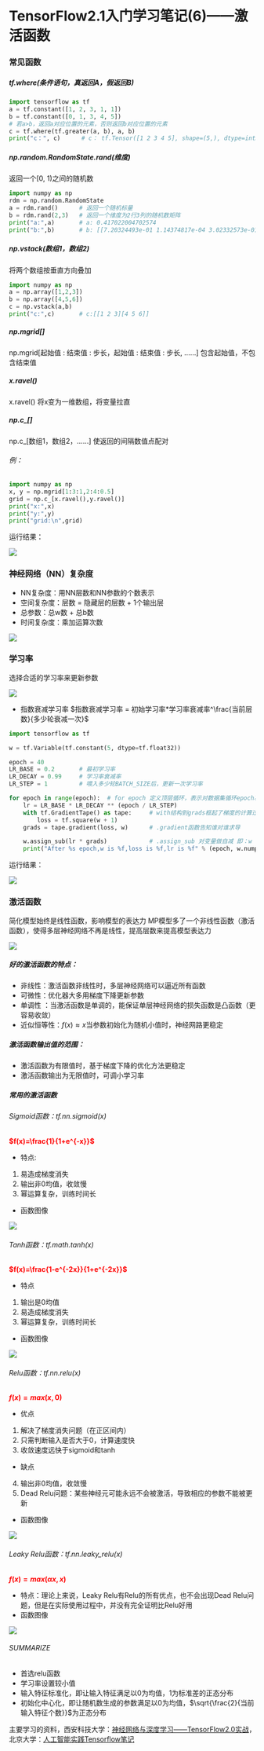 # TensorFlow2.1入门学习笔记(6)——激活函数

### 常见函数

##### tf.where(条件语句，真返回A，假返回B)



```python
import tensorflow as tf
a = tf.constant([1, 2, 3, 1, 1])
b = tf.constant([0, 1, 3, 4, 5])
# 若a>b，返回a对应位置的元素，否则返回b对应位置的元素
c = tf.where(tf.greater(a, b), a, b)  
print("c：", c)		# c： tf.Tensor([1 2 3 4 5], shape=(5,), dtype=int32)
```
##### np.random.RandomState.rand(维度)

返回一个[0, 1)之间的随机数
```python
import numpy as np
rdm = np.random.RandomState
a = rdm.rand()		# 返回一个随机标量
b = rdm.rand(2,3)	# 返回一个维度为2行3列的随机数矩阵
print("a:",a)		# a: 0.417022004702574
print("b:",b)		# b: [[7.20324493e-01 1.14374817e-04 3.02332573e-01][1.46755891e-01 9.23385948e-02 1.86260211e-01]]
```
##### np.vstack(数组1，数组2)
将两个数组按垂直方向叠加
```python
import numpy as np
a = np.array([1,2,3])
b = np.array([4,5,6])
c = np.vstack(a,b)
print("c:",c)		# c:[[1 2 3][4 5 6]]
```
##### np.mgrid[]
np.mgrid[起始值 : 结束值 : 步长，起始值 : 结束值 : 步长, ……]
包含起始值，不包含结束值
##### x.ravel()
x.ravel()
将x变为一维数组，将变量拉直
##### np.c_[]
np.c_[数组1，数组2，……]
使返回的间隔数值点配对
###### 例：
```python 
import numpy as np
x, y = np.mgrid[1:3:1,2:4:0.5]
grid = np.c_[x.ravel(),y.ravel()]
print("x:",x)
print("y:",y)
print("grid:\n",grid)
```

运行结果：

![](https://img-blog.csdnimg.cn/20200519145207309.png " ")



### 神经网络（NN）复杂度

  - NN复杂度：用NN层数和NN参数的个数表示
  - 空间复杂度：层数 = 隐藏层的层数 + 1个输出层
  - 总参数：总w数 + 总b数
  - 时间复杂度：乘加运算次数

![](https://img-blog.csdnimg.cn/20200519145726936.png " ")

### 学习率
选择合适的学习率来更新参数

![](https://img-blog.csdnimg.cn/20200519150412319.png " ")

  - 指数衰减学习率
$指数衰减学习率 = 初始学习率*学习率衰减率^\frac{当前层数}{多少轮衰减一次}$
```python
import tensorflow as tf

w = tf.Variable(tf.constant(5, dtype=tf.float32))

epoch = 40
LR_BASE = 0.2  		# 最初学习率
LR_DECAY = 0.99  	# 学习率衰减率
LR_STEP = 1			# 喂入多少轮BATCH_SIZE后，更新一次学习率

for epoch in range(epoch):  # for epoch 定义顶层循环，表示对数据集循环epoch次，此例数据集数据仅有1个w,初始化时候constant赋值为5，循环100次迭代。
    lr = LR_BASE * LR_DECAY ** (epoch / LR_STEP)
    with tf.GradientTape() as tape:  	# with结构到grads框起了梯度的计算过程。
        loss = tf.square(w + 1)
    grads = tape.gradient(loss, w)  	# .gradient函数告知谁对谁求导

    w.assign_sub(lr * grads) 			# .assign_sub 对变量做自减 即：w -= lr*grads 即 w = w - lr*grads
    print("After %s epoch,w is %f,loss is %f,lr is %f" % (epoch, w.numpy(), loss, lr))
```

运行结果：

![](https://img-blog.csdnimg.cn/20200519152159165.png " ")

### 激活函数
简化模型始终是线性函数，影响模型的表达力
MP模型多了一个非线性函数（激活函数），使得多层神经网络不再是线性，提高层数来提高模型表达力

![](https://img-blog.csdnimg.cn/20200519152818724.png " ")

##### 好的激活函数的特点：
  - 非线性：激活函数非线性时，多层神经网络可以逼近所有函数
  - 可微性：优化器大多用梯度下降更新参数
  - 单调性 ：当激活函数是单调的，能保证单层神经网络的损失函数是凸函数（更容易收敛）
  - 近似恒等性：$f(x)\approx x$当参数初始化为随机小值时，神经网路更稳定
##### 激活函数输出值的范围：
  - 激活函数为有限值时，基于梯度下降的优化方法更稳定
  - 激活函数输出为无限值时，可调小学习率
##### 常用的激活函数
###### Sigmoid函数：tf.nn.sigmoid(x)
**<font color=red>$f(x)=\frac{1}{1+e^{-x}}$**</font>
  - 特点:
1. 易造成梯度消失
2. 输出非0均值，收敛慢
3. 幂运算复杂，训练时间长
  - 函数图像

![](https://img-blog.csdnimg.cn/20200519173052938.png " ")

###### Tanh函数：tf.math.tanh(x)
**<font color=red>$f(x)=\frac{1-e^{-2x}}{1+e^{-2x}}$**</font>

  - 特点
1. 输出是0均值
2. 易造成梯度消失
3. 幂运算复杂，训练时间长
  - 函数图像

![](https://img-blog.csdnimg.cn/20200519173423359.png " ")

###### Relu函数：tf.nn.relu(x)
**<font color=red>$f(x)=max(x,0)$**</font>
  - 优点
1. 解决了梯度消失问题（在正区间内）
2. 只需判断输入是否大于0，计算速度快
3. 收敛速度远快于sigmoid和tanh
  - 缺点
4. 输出非0均值，收敛慢
5. Dead Relu问题：某些神经元可能永远不会被激活，导致相应的参数不能被更新
  - 函数图像


![](https://img-blog.csdnimg.cn/20200519174108758.png " ")

###### Leaky Relu函数：tf.nn.leaky_relu(x)
**<font color=red>$f(x)=max(\alpha x,x)$**</font>
  - 特点：理论上来说，Leaky Relu有Relu的所有优点，也不会出现Dead Relu问题，但是在实际使用过程中，并没有完全证明比Relu好用
  - 函数图像


![](https://img-blog.csdnimg.cn/20200519174542405.png " ")

###### SUMMARIZE

  - 首选relu函数
  - 学习率设置较小值
  - 输入特征标准化，即让输入特征满足以0为均值，1为标准差的正态分布
  - 初始化中心化，即让随机数生成的参数满足以0为均值，$\sqrt{\frac{2}{当前输入特征个数}}$为正态分布

主要学习的资料，西安科技大学：[神经网络与深度学习——TensorFlow2.0实战](https://www.icourse163.org/learn/XUST-1206363802#/learn/announce)，北京大学：[人工智能实践Tensorflow笔记](https://www.icourse163.org/learn/PKU-1002536002#/learn/announce)

